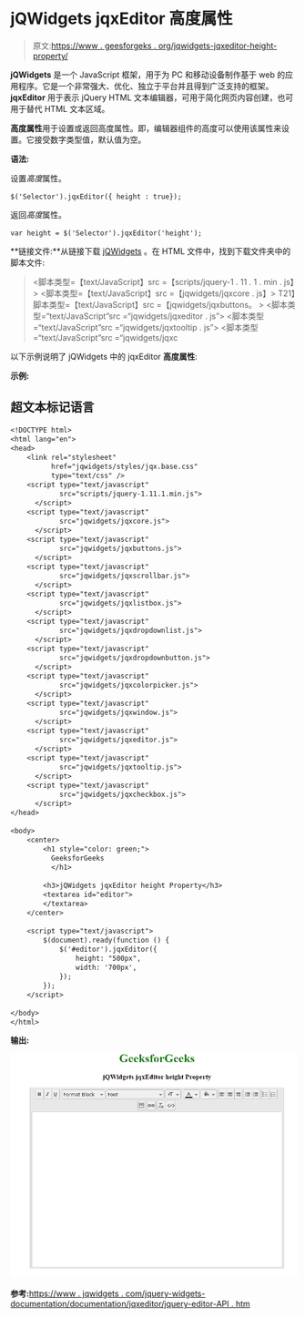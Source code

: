 # jQWidgets jqxEditor 高度属性

> 原文:[https://www . geesforgeks . org/jqwidgets-jqxeditor-height-property/](https://www.geeksforgeeks.org/jqwidgets-jqxeditor-height-property/)

**jQWidgets** 是一个 JavaScript 框架，用于为 PC 和移动设备制作基于 web 的应用程序。它是一个非常强大、优化、独立于平台并且得到广泛支持的框架。 **jqxEditor** 用于表示 jQuery HTML 文本编辑器，可用于简化网页内容创建，也可用于替代 HTML 文本区域。

**高度属性**用于设置或返回高度属性。即，编辑器组件的高度可以使用该属性来设置。它接受数字类型值，默认值为空。

**语法:**

设置*高度*属性。

```
$('Selector').jqxEditor({ height : true});  
```

返回*高度*属性。

```
var height = $('Selector').jqxEditor('height');
```

**链接文件:**从链接下载 [jQWidgets](https://www.jqwidgets.com/download/) 。在 HTML 文件中，找到下载文件夹中的脚本文件:

> <link rel="”stylesheet”" href="”jqwidgets/styles/jqx.base.css”" type="”text/css”">
> <脚本类型=【text/JavaScript】src =【scripts/jquery-1 . 11 . 1 . min . js】></脚本>
> <脚本类型=【text/JavaScript】src =【jqwidgets/jqxcore . js】></脚本>
> T21】脚本类型=【text/JavaScript】src =【jqwidgets/jqxbuttons。 >
> <脚本类型=“text/JavaScript”src =“jqwidgets/jqxeditor . js”></脚本>
> <脚本类型=“text/JavaScript”src =“jqwidgets/jqxtooltip . js”></脚本>
> <脚本类型=“text/JavaScript”src =“jqwidgets/jqxc

以下示例说明了 jQWidgets 中的 jqxEditor **高度属性**:

**示例:**

## 超文本标记语言

```
<!DOCTYPE html>
<html lang="en">
<head>
    <link rel="stylesheet" 
          href="jqwidgets/styles/jqx.base.css" 
          type="text/css" />
    <script type="text/javascript" 
            src="scripts/jquery-1.11.1.min.js">
      </script>
    <script type="text/javascript" 
            src="jqwidgets/jqxcore.js">
      </script>
    <script type="text/javascript" 
            src="jqwidgets/jqxbuttons.js">
      </script>
    <script type="text/javascript" 
            src="jqwidgets/jqxscrollbar.js">
      </script>
    <script type="text/javascript" 
            src="jqwidgets/jqxlistbox.js">
      </script>
    <script type="text/javascript" 
            src="jqwidgets/jqxdropdownlist.js">
      </script>
    <script type="text/javascript" 
            src="jqwidgets/jqxdropdownbutton.js">
      </script>
    <script type="text/javascript" 
            src="jqwidgets/jqxcolorpicker.js">
      </script>
    <script type="text/javascript" 
            src="jqwidgets/jqxwindow.js">
      </script>
    <script type="text/javascript" 
            src="jqwidgets/jqxeditor.js">
      </script>
    <script type="text/javascript" 
            src="jqwidgets/jqxtooltip.js">
      </script>
    <script type="text/javascript" 
            src="jqwidgets/jqxcheckbox.js">
      </script>
</head>

<body>
    <center>
        <h1 style="color: green;">
          GeeksforGeeks
          </h1>

        <h3>jQWidgets jqxEditor height Property</h3>
        <textarea id="editor">
        </textarea>
    </center>

    <script type="text/javascript">
        $(document).ready(function () {
            $('#editor').jqxEditor({
                height: "500px",
                width: '700px',
            });
        });
    </script>

</body>
</html>
```

**输出:**

![](img/d0cb2f38a4b6bad20863434cb505cc83.png)

**参考:**[https://www . jqwidgets . com/jquery-widgets-documentation/documentation/jqxeditor/jquery-editor-API . htm](https://www.jqwidgets.com/jquery-widgets-documentation/documentation/jqxeditor/jquery-editor-api.htm)